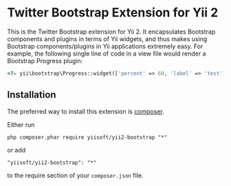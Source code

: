 Twitter Bootstrap Extension for Yii 2
=====================================

This is the Twitter Bootstrap extension for Yii 2. It encapsulates Bootstrap components
and plugins in terms of Yii widgets, and thus makes using Bootstrap components/plugins
in Yii applications extremely easy. For example, the following
single line of code in a view file would render a Bootstrap Progress plugin:

```php
<?= yii\bootstrap\Progress::widget(['percent' => 60, 'label' => 'test']) ?>
```


Installation
------------

The preferred way to install this extension is [composer](http://getcomposer.org/download/).

Either run

```
php composer.phar require yiisoft/yii2-bootstrap "*"
```

or add

```
"yiisoft/yii2-bootstrap": "*"
```

to the require section of your `composer.json` file.

